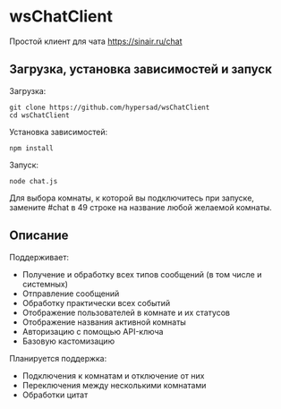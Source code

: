 # wsChatClient
Простой клиент для чата https://sinair.ru/chat


## Загрузка, установка зависимостей и запуск
Загрузка:
```
git clone https://github.com/hypersad/wsChatClient
cd wsChatClient
```

Установка зависимостей:
```
npm install
```

Запуск:
```
node chat.js
```

Для выбора комнаты, к которой вы подключитесь при запуске, замените #chat в 49 строке на название любой желаемой комнаты.


## Описание

Поддерживает:
* Получение и обработку всех типов сообщений (в том числе и системных)
* Отправление сообщений
* Обработку практически всех событий
* Отображение пользователей в комнате и их статусов
* Отображение названия активной комнаты
* Авторизацию с помощью API-ключа
* Базовую кастомизацию

Планируется поддержка:
* Подключения к комнатам и отключение от них
* Переключения между несколькими комнатами
* Обработки цитат
